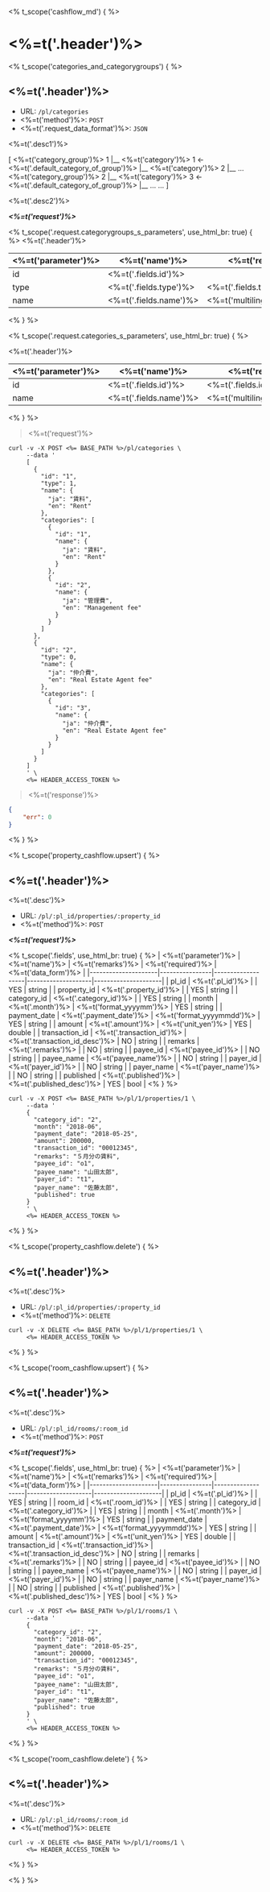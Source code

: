 <% t_scope('cashflow_md') { %>
# <%=t('.header')%>

<% t_scope('categories_and_categorygroups') { %>
## <%=t('.header')%>

- URL: `/pl/categories`
- <%=t('method')%>: `POST`
- <%=t('.request_data_format')%>: `JSON`

<%=t('.desc1')%>
<aside class="well">[
    <%=t('category_group')%> 1
        |__ <%=t('category')%> 1      <- <%=t('.default_category_of_group')%>
        |__ <%=t('category')%> 2
        |__ ...
    <%=t('category_group')%> 2
        |__ <%=t('category')%> 3      <- <%=t('.default_category_of_group')%>
        |__ ...
    ...
]</aside>

<%=t('.desc2')%>

***<%=t('request')%>***

<% t_scope('.request.categorygroups_s_parameters', use_html_br: true) { %>
<%=t('.header')%>

| <%=t('parameter')%> | <%=t('name')%> | <%=t('remarks')%> | <%=t('required')%> | <%=t('data_form')%> |
|---------------------|----------------|-------------------|--------------------|---------------------|
| id | <%=t('.fields.id')%> | | YES | string |
| type | <%=t('.fields.type')%> | <%=t('.fields.type_desc')%> | YES | integer |
| name | <%=t('.fields.name')%> | <%=t('multilingual_support')%> | YES | string |
<% } %>

<% t_scope('.request.categories_s_parameters', use_html_br: true) { %>

<%=t('.header')%>

| <%=t('parameter')%> | <%=t('name')%> | <%=t('remarks')%> | <%=t('required')%> | <%=t('data_form')%> |
|---------------------|----------------|-------------------|--------------------|---------------------|
| id | <%=t('.fields.id')%> | <%=t('.fields.id_desc')%>　| YES | string |
| name | <%=t('.fields.name')%> | <%=t('multilingual_support')%> | YES | string |
<% } %>

> <%=t('request')%>

```shell
curl -v -X POST <%= BASE_PATH %>/pl/categories \
     --data '
     [
       {
         "id": "1",
         "type": 1,
         "name": {
           "ja": "賃料",
           "en": "Rent"
         },
         "categories": [
           {
             "id": "1",
             "name": {
               "ja": "賃料",
               "en": "Rent"
             }
           },
           {
             "id": "2",
             "name": {
               "ja": "管理費",
               "en": "Management fee"
             }
           }
         ]
       },
       {
         "id": "2",
         "type": 0,
         "name": {
           "ja": "仲介費",
           "en": "Real Estate Agent fee"
         },
         "categories": [
           {
             "id": "3",
             "name": {
               "ja": "仲介費",
               "en": "Real Estate Agent fee"
             }
           }
         ]
       }
     ]
     ' \
     <%= HEADER_ACCESS_TOKEN %>
```

> <%=t('response')%>

```json
{
    "err": 0
}
```
<% } %>

<% t_scope('property_cashflow.upsert') { %>
## <%=t('.header')%>

<%=t('.desc')%>

- URL: `/pl/:pl_id/properties/:property_id`
- <%=t('method')%>: `POST`

***<%=t('request')%>***

<% t_scope('.fields', use_html_br: true) { %>
| <%=t('parameter')%> | <%=t('name')%> | <%=t('remarks')%> | <%=t('required')%> | <%=t('data_form')%> |
|---------------------|----------------|-------------------|--------------------|---------------------|
| pl_id | <%=t('.pl_id')%> | | YES | string |
| property_id | <%=t('.property_id')%> | | YES | string |
| category_id | <%=t('.category_id')%> | | YES | string |
| month | <%=t('.month')%> | <%=t('format_yyyymm')%> | YES | string |
| payment_date | <%=t('.payment_date')%> | <%=t('format_yyyymmdd')%> | YES | string |
| amount | <%=t('.amount')%> | <%=t('unit_yen')%> | YES | double |
| transaction_id | <%=t('.transaction_id')%> | <%=t('.transaction_id_desc')%> | NO | string |
| remarks | <%=t('.remarks')%> | | NO | string |
| payee_id | <%=t('payee_id')%> | | NO | string |
| payee_name | <%=t('payee_name')%> | | NO | string |
| payer_id | <%=t('payer_id')%> | | NO | string |
| payer_name | <%=t('payer_name')%> | | NO | string |
| published | <%=t('.published')%> | <%=t('.published_desc')%> | YES | bool |
<% } %>

```shell
curl -v -X POST <%= BASE_PATH %>/pl/1/properties/1 \
     --data '
     {
       "category_id": "2",
       "month": "2018-06",
       "payment_date": "2018-05-25",
       "amount": 200000,
       "transaction_id": "00012345",
       "remarks": "５月分の賃料",
       "payee_id": "o1",
       "payee_name": "山田太郎",
       "payer_id": "t1",
       "payer_name": "佐藤太郎",
       "published": true
     }
     ' \
     <%= HEADER_ACCESS_TOKEN %>
```
<% } %>

<% t_scope('property_cashflow.delete') { %>
## <%=t('.header')%>

<%=t('.desc')%>

- URL: `/pl/:pl_id/properties/:property_id`
- <%=t('method')%>: `DELETE`

```shell
curl -v -X DELETE <%= BASE_PATH %>/pl/1/properties/1 \
     <%= HEADER_ACCESS_TOKEN %>
```
<% } %>

<% t_scope('room_cashflow.upsert') { %>
## <%=t('.header')%>

<%=t('.desc')%>

- URL: `/pl/:pl_id/rooms/:room_id`
- <%=t('method')%>: `POST`

***<%=t('request')%>***

<% t_scope('.fields', use_html_br: true) { %>
| <%=t('parameter')%> | <%=t('name')%> | <%=t('remarks')%> | <%=t('required')%> | <%=t('data_form')%> |
|---------------------|----------------|-------------------|--------------------|---------------------|
| pl_id | <%=t('.pl_id')%> | | YES | string |
| room_id | <%=t('.room_id')%> | | YES | string |
| category_id | <%=t('.category_id')%> | | YES | string |
| month | <%=t('.month')%> | <%=t('format_yyyymm')%> | YES | string |
| payment_date | <%=t('.payment_date')%> | <%=t('format_yyyymmdd')%> | YES | string |
| amount | <%=t('.amount')%> | <%=t('unit_yen')%> | YES | double |
| transaction_id | <%=t('.transaction_id')%> | <%=t('.transaction_id_desc')%> | NO | string |
| remarks | <%=t('.remarks')%> | | NO | string |
| payee_id | <%=t('payee_id')%> | | NO | string |
| payee_name | <%=t('payee_name')%> | | NO | string |
| payer_id | <%=t('payer_id')%> | | NO | string |
| payer_name | <%=t('payer_name')%> | | NO | string |
| published | <%=t('.published')%> | <%=t('.published_desc')%> | YES | bool |
<% } %>

```shell
curl -v -X POST <%= BASE_PATH %>/pl/1/rooms/1 \
     --data '
     {
       "category_id": "2",
       "month": "2018-06",
       "payment_date": "2018-05-25",
       "amount": 200000,
       "transaction_id": "00012345",
       "remarks": "５月分の賃料",
       "payee_id": "o1",
       "payee_name": "山田太郎",
       "payer_id": "t1",
       "payer_name": "佐藤太郎",
       "published": true
     }
     ' \
     <%= HEADER_ACCESS_TOKEN %>
```
<% } %>

<% t_scope('room_cashflow.delete') { %>
## <%=t('.header')%>

<%=t('.desc')%>

- URL: `/pl/:pl_id/rooms/:room_id`
- <%=t('method')%>: `DELETE`

```shell
curl -v -X DELETE <%= BASE_PATH %>/pl/1/rooms/1 \
     <%= HEADER_ACCESS_TOKEN %>
```
<% } %>

<% } %>